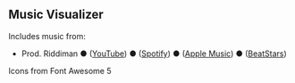 ## Music Visualizer

Includes music from:

* Prod. Riddiman ● ([YouTube](https://www.youtube.com/channel/UCdSuKogXJOZld5Dzw_9285w)) ● ([Spotify](https://open.spotify.com/artist/6Tn6NFDfnNYSIklUgbcntb?si=0wgDJY0jRmKtBtxXdJhRlg&nd=1)) ● ([Apple Music](https://music.apple.com/gb/artist/prod-riddiman/1410220487)) ● ([BeatStars](https://www.beatstars.com/riddimanmusic/feed))

Icons from Font Awesome 5